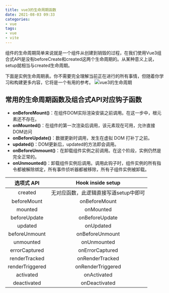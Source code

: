 ```yaml
---
title: vue3的生命周期函数
date: 2021-08-03 09:33
categories:
- vue
tags:
- vue
- vite
---
```


组件的生命周期简单来说就是一个组件从创建到销毁的过程，在我们使用Vue3组合式API是没有beforeCreate和created这两个生命周期的。从某种意义上说，setup就相当与created生命周期。
<!-- more -->

下面是实例生命周期表。你不需要完全理解当前正在进行的所有事情，但随着你学习和构建更多内容，它将是一个有用的参考。
![vue3的生命周期](https://student-xk857.oss-cn-shanghai.aliyuncs.com/typora/2022/07/lifecycle.16e4c08e.png)


## 常用的生命周期函数及组合式API对应钩子函数
- **onBeforeMount()**：在组件DOM实际渲染安装之前调用。在这一步中，根元素还不存在。
- **onMounted()**：在组件的第一次渲染后调用，该元素现在可用，允许直接DOM访问
- **onBeforeUpdate()**：数据更新时调用，发生在虚拟 DOM 打补丁之前。
- **updated()**：DOM更新后，updated的方法即会调用。
- **onBeforeUnmount()**：在卸载组件实例之前调用。在这个阶段，实例仍然是完全正常的。
- **onUnmounted()**：卸载组件实例后调用。调用此钩子时，组件实例的所有指令都被解除绑定，所有事件侦听器都被移除，所有子组件实例被卸载。



|     选项式 API     |   Hook inside setup   |
|:---------------:|:---------------------:|
|     created     | 无对应函数，此逻辑直接写道setup中即可 |
|   beforeMount   |     onBeforeMount     |
|     mounted     |       onMounted       |
|  beforeUpdate   |    onBeforeUpdate     |
|     updated     |       onUpdated       |
|  beforeUnmount  |    onBeforeUnmount    |
|    unmounted    |      onUnmounted      |
|  errorCaptured  |    onErrorCaptured    |
|  renderTracked  |    onRenderTracked    |
| renderTriggered |   onRenderTriggered   |
|    activated    |      onActivated      |
|   deactivated   |     onDeactivated     |


